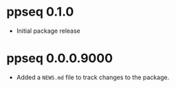 # ppseq 0.1.0

* Initial package release


# ppseq 0.0.0.9000

* Added a `NEWS.md` file to track changes to the package.
